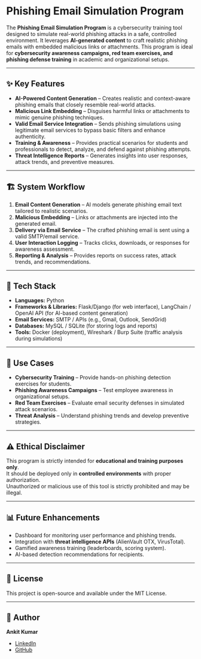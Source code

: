 # Phishing Email Simulation Program  

The **Phishing Email Simulation Program** is a cybersecurity training tool designed to simulate real-world phishing attacks in a safe, controlled environment. It leverages **AI-generated content** to craft realistic phishing emails with embedded malicious links or attachments. This program is ideal for **cybersecurity awareness campaigns, red team exercises, and phishing defense training** in academic and organizational setups. 
 
---

## ✨ Key Features  
- **AI-Powered Content Generation** – Creates realistic and context-aware phishing emails that closely resemble real-world attacks.  
- **Malicious Link Embedding** – Disguises harmful links or attachments to mimic genuine phishing techniques.  
- **Valid Email Service Integration** – Sends phishing simulations using legitimate email services to bypass basic filters and enhance authenticity.  
- **Training & Awareness** – Provides practical scenarios for students and professionals to detect, analyze, and defend against phishing attempts.  
- **Threat Intelligence Reports** – Generates insights into user responses, attack trends, and preventive measures.  

---

## 🏗️ System Workflow  
1. **Email Content Generation** – AI models generate phishing email text tailored to realistic scenarios.  
2. **Malicious Embedding** – Links or attachments are injected into the generated email.  
3. **Delivery via Email Service** – The crafted phishing email is sent using a valid SMTP/email service.  
4. **User Interaction Logging** – Tracks clicks, downloads, or responses for awareness assessment.  
5. **Reporting & Analysis** – Provides reports on success rates, attack trends, and recommendations.  

---

## 🔧 Tech Stack  
- **Languages:** Python  
- **Frameworks & Libraries:** Flask/Django (for web interface), LangChain / OpenAI API (for AI-based content generation)  
- **Email Services:** SMTP / APIs (e.g., Gmail, Outlook, SendGrid)  
- **Databases:** MySQL / SQLite (for storing logs and reports)  
- **Tools:** Docker (deployment), Wireshark / Burp Suite (traffic analysis during simulations)  

---

## 🚀 Use Cases  
- **Cybersecurity Training** – Provide hands-on phishing detection exercises for students.  
- **Phishing Awareness Campaigns** – Test employee awareness in organizational setups.  
- **Red Team Exercises** – Evaluate email security defenses in simulated attack scenarios.  
- **Threat Analysis** – Understand phishing trends and develop preventive strategies.  

---

## ⚠️ Ethical Disclaimer  
This program is strictly intended for **educational and training purposes only**.  
It should be deployed only in **controlled environments** with proper authorization.  
Unauthorized or malicious use of this tool is strictly prohibited and may be illegal.  

---

## 📊 Future Enhancements  
- Dashboard for monitoring user performance and phishing trends.  
- Integration with **threat intelligence APIs** (AlienVault OTX, VirusTotal).  
- Gamified awareness training (leaderboards, scoring system).  
- AI-based detection recommendations for recipients.  

---

## 📜 License  
This project is open-source and available under the MIT License.  

---

## 👤 Author  
**Ankit Kumar**   
- [LinkedIn](https://www.linkedin.com/in/ankitkumarz)  
- [GitHub](https://github.com/ankit-kumarz)  
